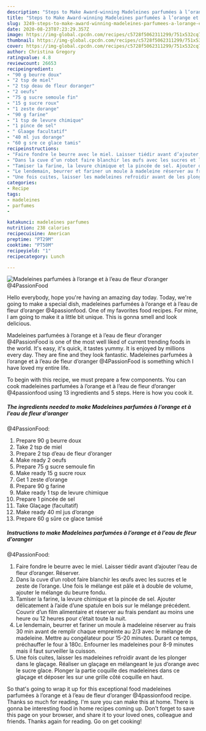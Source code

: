 ```yaml
---
description: "Steps to Make Award-winning Madeleines parfumées à l’orange et à l’eau de fleur d’oranger @4PassionFood"
title: "Steps to Make Award-winning Madeleines parfumées à l’orange et à l’eau de fleur d’oranger @4PassionFood"
slug: 3249-steps-to-make-award-winning-madeleines-parfumees-a-lorange-et-a-leau-de-fleur-doranger-4passionfood
date: 2020-08-23T07:23:29.357Z
image: https://img-global.cpcdn.com/recipes/c5728f5062311299/751x532cq70/madeleines-parfumees-a-lorange-et-a-leau-de-fleur-doranger-4passionfood-photo-principale-de-la-recette.jpg
thumbnail: https://img-global.cpcdn.com/recipes/c5728f5062311299/751x532cq70/madeleines-parfumees-a-lorange-et-a-leau-de-fleur-doranger-4passionfood-photo-principale-de-la-recette.jpg
cover: https://img-global.cpcdn.com/recipes/c5728f5062311299/751x532cq70/madeleines-parfumees-a-lorange-et-a-leau-de-fleur-doranger-4passionfood-photo-principale-de-la-recette.jpg
author: Christina Gregory
ratingvalue: 4.8
reviewcount: 26653
recipeingredient:
- "90 g beurre doux"
- "2 tsp de miel"
- "2 tsp deau de fleur doranger"
- "2 oeufs"
- "75 g sucre semoule fin"
- "15 g sucre roux"
- "1 zeste dorange"
- "90 g farine"
- "1 tsp de levure chimique"
- "1 pince de sel"
- " Glaage facultatif"
- "40 ml jus dorange"
- "60 g sre ce glace tamis"
recipeinstructions:
- "Faire fondre le beurre avec le miel. Laisser tiédir avant d’ajouter l’eau de fleur d’oranger. Réserver."
- "Dans la cuve d’un robot faire blanchir les œufs avec les sucres et le zeste de l’orange. Une fois le mélange est pâle et à double de volume, ajouter le mélange du beurre fondu."
- "Tamiser la farine, la levure chimique et la pincée de sel. Ajouter délicatement à l’aide d’une spatule en bois sur le mélange précédent. Couvrir d’un film alimentaire et réserver au frais pendant au moins une heure ou 12 heures pour c’était toute la nuit."
- "Le lendemain, beurrer et fariner un moule à madeleine réserver au frais 30 min avant de remplir chaque empreinte au 2/3 avec le mélange de madeleine. Mettre au congélateur pour 15-20 minutes. Durant ce temps, préchauffer le four à 180c. Enfourner les madeleines pour 8-9 minutes mais il faut surveiller la cuisson."
- "Une fois cuites, laisser les madeleines refroidir avant de les plonger dans le glaçage. Réaliser un glaçage en mélangeant le jus d’orange avec le sucre glace. Plonger la partie coquille des madeleines dans ce glaçage et déposer les sur une grille côté coquille en haut."
categories:
- Recipe
tags:
- madeleines
- parfumes
- 

katakunci: madeleines parfumes  
nutrition: 238 calories
recipecuisine: American
preptime: "PT29M"
cooktime: "PT50M"
recipeyield: "1"
recipecategory: Lunch

---
```



![Madeleines parfumées à l’orange et à l’eau de fleur d’oranger
@4PassionFood](https://img-global.cpcdn.com/recipes/c5728f5062311299/751x532cq70/madeleines-parfumees-a-lorange-et-a-leau-de-fleur-doranger-4passionfood-photo-principale-de-la-recette.jpg)

Hello everybody, hope you're having an amazing day today. Today, we're going to make a special dish, madeleines parfumées à l’orange et à l’eau de fleur d’oranger
@4passionfood. One of my favorites food recipes. For mine, I am going to make it a little bit unique. This is gonna smell and look delicious.



Madeleines parfumées à l’orange et à l’eau de fleur d’oranger
@4PassionFood is one of the most well liked of current trending foods in the world. It's easy, it's quick, it tastes yummy. It is enjoyed by millions every day. They are fine and they look fantastic. Madeleines parfumées à l’orange et à l’eau de fleur d’oranger
@4PassionFood is something which I have loved my entire life.


To begin with this recipe, we must prepare a few components. You can cook madeleines parfumées à l’orange et à l’eau de fleur d’oranger
@4passionfood using 13 ingredients and 5 steps. Here is how you cook it.

<!--inarticleads1-->

##### The ingredients needed to make Madeleines parfumées à l’orange et à l’eau de fleur d’oranger
@4PassionFood:

1. Prepare 90 g beurre doux
1. Take 2 tsp de miel
1. Prepare 2 tsp d’eau de fleur d’oranger
1. Make ready 2 oeufs
1. Prepare 75 g sucre semoule fin
1. Make ready 15 g sucre roux
1. Get 1 zeste d’orange
1. Prepare 90 g farine
1. Make ready 1 tsp de levure chimique
1. Prepare 1 pincée de sel
1. Take  Glaçage (facultatif)
1. Make ready 40 ml jus d’orange
1. Prepare 60 g sûre ce glace tamisé




<!--inarticleads2-->

##### Instructions to make Madeleines parfumées à l’orange et à l’eau de fleur d’oranger
@4PassionFood:

1. Faire fondre le beurre avec le miel. Laisser tiédir avant d’ajouter l’eau de fleur d’oranger. Réserver.
1. Dans la cuve d’un robot faire blanchir les œufs avec les sucres et le zeste de l’orange. Une fois le mélange est pâle et à double de volume, ajouter le mélange du beurre fondu.
1. Tamiser la farine, la levure chimique et la pincée de sel. Ajouter délicatement à l’aide d’une spatule en bois sur le mélange précédent. Couvrir d’un film alimentaire et réserver au frais pendant au moins une heure ou 12 heures pour c’était toute la nuit.
1. Le lendemain, beurrer et fariner un moule à madeleine réserver au frais 30 min avant de remplir chaque empreinte au 2/3 avec le mélange de madeleine. Mettre au congélateur pour 15-20 minutes. Durant ce temps, préchauffer le four à 180c. Enfourner les madeleines pour 8-9 minutes mais il faut surveiller la cuisson.
1. Une fois cuites, laisser les madeleines refroidir avant de les plonger dans le glaçage. Réaliser un glaçage en mélangeant le jus d’orange avec le sucre glace. Plonger la partie coquille des madeleines dans ce glaçage et déposer les sur une grille côté coquille en haut.




So that's going to wrap it up for this exceptional food madeleines parfumées à l’orange et à l’eau de fleur d’oranger
@4passionfood recipe. Thanks so much for reading. I'm sure you can make this at home. There is gonna be interesting food in home recipes coming up. Don't forget to save this page on your browser, and share it to your loved ones, colleague and friends. Thanks again for reading. Go on get cooking!
